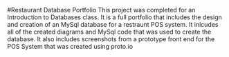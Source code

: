 #Restaurant Database Portfolio
This project was completed for an Introduction to Databases class. It is a full portfolio that includes the design and creation of an 
MySql database for a restraunt POS system. It inlcudes all of the created diagrams and MySql code that was used to create the database. 
It also includes screenshots from a prototype front end for the POS System that was created using proto.io
